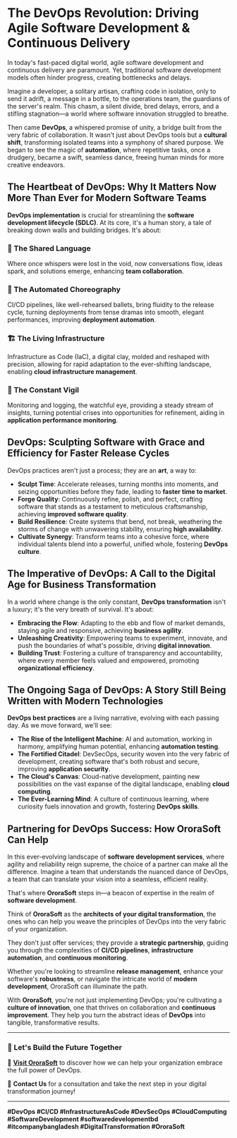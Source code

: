 # The DevOps Revolution: Driving Agile Software Development & Continuous Delivery

In today's fast-paced digital world, agile software development and continuous delivery are paramount. Yet, traditional software development models often hinder progress, creating bottlenecks and delays.

Imagine a developer, a solitary artisan, crafting code in isolation, only to send it adrift, a message in a bottle, to the operations team, the guardians of the server's realm. This chasm, a silent divide, bred delays, errors, and a stifling stagnation—a world where software innovation struggled to breathe.

Then came **DevOps**, a whispered promise of unity, a bridge built from the very fabric of collaboration. It wasn't just about DevOps tools but a **cultural shift**, transforming isolated teams into a symphony of shared purpose. We began to see the magic of **automation**, where repetitive tasks, once a drudgery, became a swift, seamless dance, freeing human minds for more creative endeavors.

## The Heartbeat of DevOps: Why It Matters Now More Than Ever for Modern Software Teams

**DevOps implementation** is crucial for streamlining the **software development lifecycle (SDLC)**. At its core, it's a human story, a tale of breaking down walls and building bridges. It's about:

### 🚀 The Shared Language
Where once whispers were lost in the void, now conversations flow, ideas spark, and solutions emerge, enhancing **team collaboration**.

### 🔄 The Automated Choreography
CI/CD pipelines, like well-rehearsed ballets, bring fluidity to the release cycle, turning deployments from tense dramas into smooth, elegant performances, improving **deployment automation**.

### 🏗️ The Living Infrastructure
Infrastructure as Code (IaC), a digital clay, molded and reshaped with precision, allowing for rapid adaptation to the ever-shifting landscape, enabling **cloud infrastructure management**.

### 👀 The Constant Vigil
Monitoring and logging, the watchful eye, providing a steady stream of insights, turning potential crises into opportunities for refinement, aiding in **application performance monitoring**.

## DevOps: Sculpting Software with Grace and Efficiency for Faster Release Cycles

DevOps practices aren't just a process; they are an **art**, a way to:

- **Sculpt Time**: Accelerate releases, turning months into moments, and seizing opportunities before they fade, leading to **faster time to market**.
- **Forge Quality**: Continuously refine, polish, and perfect, crafting software that stands as a testament to meticulous craftsmanship, achieving **improved software quality**.
- **Build Resilience**: Create systems that bend, not break, weathering the storms of change with unwavering stability, ensuring **high availability**.
- **Cultivate Synergy**: Transform teams into a cohesive force, where individual talents blend into a powerful, unified whole, fostering **DevOps culture**.

## The Imperative of DevOps: A Call to the Digital Age for Business Transformation

In a world where change is the only constant, **DevOps transformation** isn't a luxury; it's the very breath of survival. It's about:

- **Embracing the Flow**: Adapting to the ebb and flow of market demands, staying agile and responsive, achieving **business agility**.
- **Unleashing Creativity**: Empowering teams to experiment, innovate, and push the boundaries of what's possible, driving **digital innovation**.
- **Building Trust**: Fostering a culture of transparency and accountability, where every member feels valued and empowered, promoting **organizational efficiency**.

## The Ongoing Saga of DevOps: A Story Still Being Written with Modern Technologies

**DevOps best practices** are a living narrative, evolving with each passing day. As we move forward, we'll see:

- **The Rise of the Intelligent Machine**: AI and automation, working in harmony, amplifying human potential, enhancing **automation testing**.
- **The Fortified Citadel**: DevSecOps, security woven into the very fabric of development, creating software that's both robust and secure, improving **application security**.
- **The Cloud's Canvas**: Cloud-native development, painting new possibilities on the vast expanse of the digital landscape, enabling **cloud computing**.
- **The Ever-Learning Mind**: A culture of continuous learning, where curiosity fuels innovation and growth, fostering **DevOps skills**.

## Partnering for DevOps Success: How OroraSoft Can Help

In this ever-evolving landscape of **software development services**, where agility and reliability reign supreme, the choice of a partner can make all the difference. Imagine a team that understands the nuanced dance of DevOps, a team that can translate your vision into a seamless, efficient reality.

That's where **OroraSoft** steps in—a beacon of expertise in the realm of **software development**.

Think of **OroraSoft** as the **architects of your digital transformation**, the ones who can help you weave the principles of DevOps into the very fabric of your organization.

They don't just offer services; they provide a **strategic partnership**, guiding you through the complexities of **CI/CD pipelines**, **infrastructure automation**, and **continuous monitoring**.

Whether you're looking to streamline **release management**, enhance your software's **robustness**, or navigate the intricate world of **modern development**, OroraSoft can illuminate the path.

With **OroraSoft**, you're not just implementing DevOps; you're cultivating a **culture of innovation**, one that thrives on collaboration and **continuous improvement**. They help you turn the abstract ideas of **DevOps** into tangible, transformative results.

---

### 🚀 Let's Build the Future Together

🔗 **[Visit OroraSoft](ororasoft.com)** to discover how we can help your organization embrace the full power of DevOps.

📩 **Contact Us** for a consultation and take the next step in your digital transformation journey!

---

**#DevOps #CI/CD #InfrastructureAsCode #DevSecOps #CloudComputing #SoftwareDevelopment #softwaredevelopmentbd #itcompanybangladesh #DigitalTransformation #OroraSoft**
